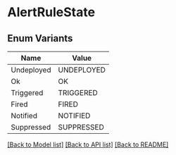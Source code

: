 # AlertRuleState

## Enum Variants

| Name | Value |
|---- | -----|
| Undeployed | UNDEPLOYED |
| Ok | OK |
| Triggered | TRIGGERED |
| Fired | FIRED |
| Notified | NOTIFIED |
| Suppressed | SUPPRESSED |


[[Back to Model list]](../README.md#documentation-for-models) [[Back to API list]](../README.md#documentation-for-api-endpoints) [[Back to README]](../README.md)


